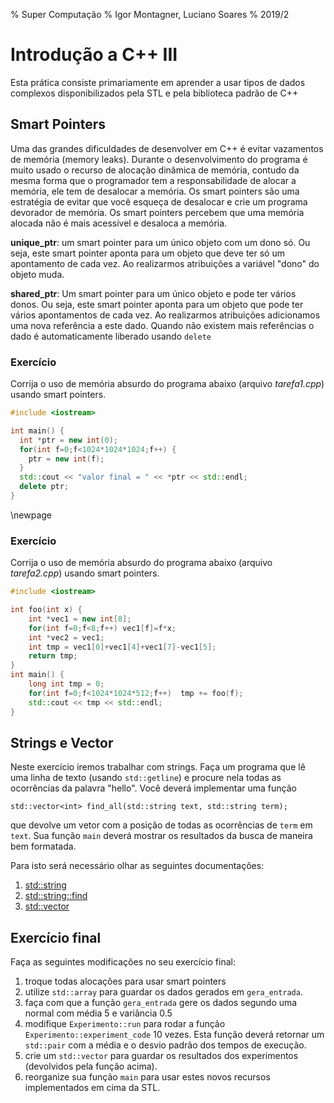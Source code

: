 % Super Computação
% Igor Montagner, Luciano Soares
% 2019/2

# Introdução a C++ III

Esta prática consiste primariamente em aprender a usar tipos de dados complexos 
disponibilizados pela STL e pela biblioteca padrão de C++

## Smart Pointers


Uma das grandes dificuldades de desenvolver em C++ é evitar vazamentos de memória (memory leaks). Durante o desenvolvimento do programa é muito usado o recurso de alocação dinâmica de memória, contudo da mesma forma que o programador tem a responsabilidade de alocar a memória, ele tem de desalocar a memória. Os smart pointers são uma estratégia de evitar que você esqueça de desalocar e crie um programa devorador de memória. Os smart pointers percebem que uma memória alocada não é mais acessível e desaloca a memória.


**unique_ptr**: um smart pointer para um único objeto com um dono só. Ou seja, este smart pointer aponta para um objeto que deve ter só um apontamento de cada vez. Ao realizarmos atribuições a variável "dono" do objeto muda. 

**shared_ptr**: Um smart pointer para um único objeto e pode ter vários donos. Ou seja, este smart pointer aponta para um objeto que pode ter vários apontamentos de cada vez. Ao realizarmos atribuições adicionamos uma nova referência a este dado. Quando não existem mais referências o dado é automaticamente liberado usando `delete`

### Exercício

Corrija o uso de memória absurdo do programa abaixo (arquivo *tarefa1.cpp*) usando smart pointers.

```cpp
#include <iostream>

int main() {
  int *ptr = new int(0);
  for(int f=0;f<1024*1024*1024;f++) {
    ptr = new int(f);
  }
  std::cout << "valor final = " << *ptr << std::endl;
  delete ptr;
}
```

\newpage

### Exercício

Corrija o uso de memória absurdo do programa abaixo (arquivo *tarefa2.cpp*) usando smart pointers.

```cpp
#include <iostream>

int foo(int x) {
	int *vec1 = new int[8];
	for(int f=0;f<8;f++) vec1[f]=f*x;
	int *vec2 = vec1;
	int tmp = vec1[0]+vec1[4]+vec1[7]-vec1[5];
	return tmp;
}
int main() {
	long int tmp = 0;
	for(int f=0;f<1024*1024*512;f++)  tmp += foo(f);
	std::cout << tmp << std::endl;
}
```


## Strings e Vector

Neste exercício iremos trabalhar com strings. Faça um programa que lê uma linha de texto (usando `std::getline`) e procure nela todas as ocorrências da palavra "hello". Você deverá implementar uma função

`std::vector<int> find_all(std::string text, std::string term);` 

que devolve um vetor com a posição de todas as ocorrências de `term` em `text`. Sua função `main` deverá mostrar os resultados da busca de maneira bem formatada. 

Para isto será necessário olhar as seguintes documentações:

1. [std::string](http://www.cplusplus.com/reference/string/)
1. [std::string::find](http://www.cplusplus.com/reference/string/string/find/)
1. [std::vector](http://www.cplusplus.com/reference/vector/vector/)

## Exercício final

Faça as seguintes modificações no seu exercício final:

1. troque todas alocações para usar smart pointers
1. utilize `std::array` para guardar os dados gerados em `gera_entrada`. 
1. faça com que a função `gera_entrada` gere os dados segundo uma normal com média 5 e variância 0.5
1. modifique `Experimento::run` para rodar a função `Experimento::experiment_code` 10 vezes. Esta função deverá retornar um `std::pair` com a média e o desvio padrão dos tempos de execução.
1. crie um `std::vector` para guardar os resultados dos experimentos (devolvidos pela função acima). 
1. reorganize sua função `main` para usar estes novos recursos implementados em cima da STL. 